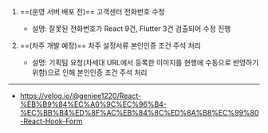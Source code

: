 1. ==(운영 서버 배포 전)== 고객센터 전화번호 수정
	- 설명: 잘못된 전화번호가 React 9건, Flutter 3건 검출되어 수정 진행

2. ==(차주 개발 예정)== 차주 설정서류 본인인증 조건 주석 처리
	- 설명: 기획팀 요청(차세대 URL에서 등록한 이미지를 현행에 수동으로 반영하기 위함)으로 인해 본인인증 조건 주석 처리


***
- https://velog.io/@geniee1220/React-%EB%B9%84%EC%A0%9C%EC%96%B4-%EC%BB%B4%ED%8F%AC%EB%84%8C%ED%8A%B8%EC%99%80-React-Hook-Form
